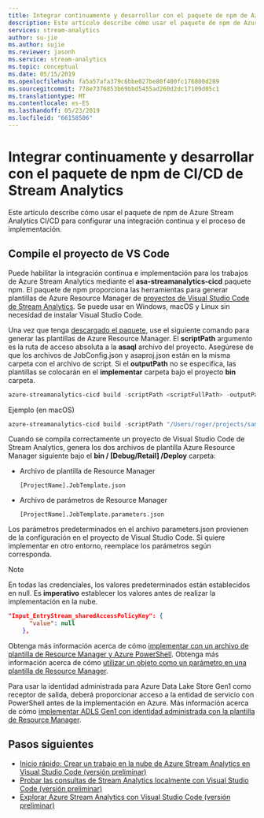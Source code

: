```yaml
---
title: Integrar continuamente y desarrollar con el paquete de npm de Azure Stream Analytics CI/CD
description: Este artículo describe cómo usar el paquete de npm de Azure Stream Analytics CI/CD para configurar una integración continua y el proceso de implementación.
services: stream-analytics
author: su-jie
ms.author: sujie
ms.reviewer: jasonh
ms.service: stream-analytics
ms.topic: conceptual
ms.date: 05/15/2019
ms.openlocfilehash: fa5a57afa379c6bbe027be80f400fc176800d289
ms.sourcegitcommit: 778e7376853b69bbd5455ad260d2dc17109d05c1
ms.translationtype: MT
ms.contentlocale: es-ES
ms.lasthandoff: 05/23/2019
ms.locfileid: "66158506"
---
```

# <a name="continuously-integrate-and-develop-with-stream-analytics-cicd-npm-package"></a>Integrar continuamente y desarrollar con el paquete de npm de CI/CD de Stream Analytics
Este artículo describe cómo usar el paquete de npm de Azure Stream Analytics CI/CD para configurar una integración continua y el proceso de implementación.

## <a name="build-the-vs-code-project"></a>Compile el proyecto de VS Code

Puede habilitar la integración continua e implementación para los trabajos de Azure Stream Analytics mediante el **asa-streamanalytics-cicd** paquete npm. El paquete de npm proporciona las herramientas para generar plantillas de Azure Resource Manager de [proyectos de Visual Studio Code de Stream Analytics](quick-create-vs-code.md). Se puede usar en Windows, macOS y Linux sin necesidad de instalar Visual Studio Code.

Una vez que tenga [descargado el paquete](https://www.npmjs.com/package/azure-streamanalytics-cicd), use el siguiente comando para generar las plantillas de Azure Resource Manager. El **scriptPath** argumento es la ruta de acceso absoluta a la **asaql** archivo del proyecto. Asegúrese de que los archivos de JobConfig.json y asaproj.json están en la misma carpeta con el archivo de script. Si el **outputPath** no se especifica, las plantillas se colocarán en el **implementar** carpeta bajo el proyecto **bin** carpeta.

```powershell
azure-streamanalytics-cicd build -scriptPath <scriptFullPath> -outputPath <outputPath>
```
Ejemplo (en macOS)
```powershell
azure-streamanalytics-cicd build -scriptPath "/Users/roger/projects/samplejob/script.asaql" 
```

Cuando se compila correctamente un proyecto de Visual Studio Code de Stream Analytics, genera los dos archivos de plantilla Azure Resource Manager siguiente bajo el **bin / [Debug/Retail] /Deploy** carpeta: 

*  Archivo de plantilla de Resource Manager

       [ProjectName].JobTemplate.json 

*  Archivo de parámetros de Resource Manager

       [ProjectName].JobTemplate.parameters.json   

Los parámetros predeterminados en el archivo parameters.json provienen de la configuración en el proyecto de Visual Studio Code. Si quiere implementar en otro entorno, reemplace los parámetros según corresponda.

> [!NOTE]
> En todas las credenciales, los valores predeterminados están establecidos en null. Es **imperativo** establecer los valores antes de realizar la implementación en la nube.

```json
"Input_EntryStream_sharedAccessPolicyKey": {
      "value": null
    },
```
Obtenga más información acerca de cómo [implementar con un archivo de plantilla de Resource Manager y Azure PowerShell](https://docs.microsoft.com/azure/azure-resource-manager/resource-group-template-deploy). Obtenga más información acerca de cómo [utilizar un objeto como un parámetro en una plantilla de Resource Manager](https://docs.microsoft.com/azure/architecture/building-blocks/extending-templates/objects-as-parameters).

Para usar la identidad administrada para Azure Data Lake Store Gen1 como receptor de salida, deberá proporcionar acceso a la entidad de servicio con PowerShell antes de la implementación en Azure. Más información acerca de cómo [implementar ADLS Gen1 con identidad administrada con la plantilla de Resource Manager](stream-analytics-managed-identities-adls.md#resource-manager-template-deployment).
## <a name="next-steps"></a>Pasos siguientes

* [Inicio rápido: Crear un trabajo en la nube de Azure Stream Analytics en Visual Studio Code (versión preliminar)](quick-create-vs-code.md)
* [Probar las consultas de Stream Analytics localmente con Visual Studio Code (versión preliminar)](vscode-local-run.md)
* [Explorar Azure Stream Analytics con Visual Studio Code (versión preliminar)](vscode-explore-jobs.md)
